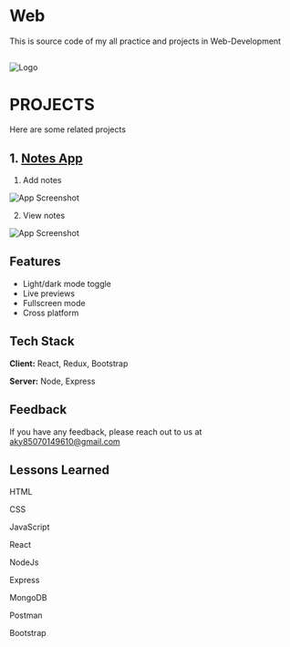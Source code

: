 # Web

This is source code of my all practice and projects in Web-Development
##


![Logo](https://www.rlogical.com/wp-content/uploads/2020/12/MERN-Stack-considered-the-Best-for-Developing-Web-Apps.png)


# PROJECTS
Here are some related projects
## 1.  [Notes App](https://abhyarya.github.io/note/)
1. Add notes

![App Screenshot](https://lh3.googleusercontent.com/jeDXL2hhVChWYG77SMVOSg7w2HYe5XtdehHCCZobHvTJvzU7MBPRQNyVteL-zCBL02wOLZjsrJaIC9wvE1OEc7ynZAkziJcBnQaO7vv3I6tzIxcsNtszHTSzKE82JhZ4oxlaS6hUeAamafNLsVTfha_waLFK289ONMMlzkY2U-u3-0S07cKw-kzFi8skLtF9nB1F5KyQ0YhjuJ7GlGvJMwbt9bvekIKKvnSgGKxuD0BZPfi1VJ6ZlFgmnZJ0BqmG8LWVai9JedkxOxTOlw3-etJ998A39auWDcsWkmwHriEsjMZ3m5Fbek4LbMQ4hKltB8yVpz7vyQCdMrsrIe9lHdL68EmSfs4CGLdyAhUUQumbv5lLkm0MQSmjgxr0VwioyoVjzMBVPCJPtzIU-ERBnlzGNIgZpvosXVkCXm12iNiwoYuEAhbE0TCozR56_yec7dZjVfdMLCMhrtyvLnM1Q0l2PB-49LrCACz17XlNDvb4W29Y7SDcGnm9fycbdoKqR3b1kqFeS6OKCV45G3zmB9ccdc1BquH_2Or_SEwfwnOuASvEWjlM2U_Cu83z3DZV0bSBBB_1TMuNwFQKhR4AXEM6cUqyKJMpTimvYyM61iHCAet3BjQNxGzt_cICAd_eHOqMphJfXPQlERmuZ0SiaAyBH68UqWYBf1J12bqYa5ZmSsAzgcV0E-RB_uwy4frh7kpDm6UNiqnGXrl-ZBa2bEs=w1659-h933-no?authuser=0)

2. View notes

![App Screenshot](https://lh3.googleusercontent.com/yRZHyUsjRnwNPm3EdK1q4Lw0JliCFXhNAsYcEX99GRbe9PSxe_yF4PXHz0VFRprcJ56Y8PHAembYr9OOaPPx65zZbC1wyphYagGVNh-zvqEUfngTD5HzUC-a84Gm0Hah7L6BvgupIUPZzc9TGs7bqO27x8BALTDwJYzUXk67BizqTbEoWrCfK89H_Exlb3Bt2n-OVf4G8QhfM5qMzOc7_vlXjDoPvguebENR8vXWiMmtSfjKeUD-VLWn0n5l-51NBs5yNWPwOZSyE9wkYmRLBkzdmyG8-6MqkQzcrwDuK8dygep2OP5dPfba1I7yudMR6Ydc8CMdPljL2xqLOaLRFELPjS4XpoArmpUqgHvAxD7_puf4Qnu6ltbbt4895ZSSk0YoYLqisE9TvK1QjP43xEqWKJh1iuxEyAdcJYjPrt4kLDaUoNNeIsUt0VVsy-ZGnKRSpjt36JUzs6p14asFK1FZlVQWW99viRUOeTa6dzot59cKwiWbkrhAl8nYLqy2sJ4mzUkEJNzduw3JjdyMcmdxEM40El_SXj73hRqH73ug6Km-YuwcrumyxDzJDfMEps0T0RTH5AOLRBZCmnUqUcRMx300vyVnwAZ9YQVDKR2wHQ6YjDyfSLpW8vSZXVKWnBnBQCelo2ZLlf5xq2ZTUykMTuW5tTbUCV_YOO75DEwReMimseGLDZCiXwkFiTLp5hsUSMnyUHTfkiIe9oRxxkw=w1659-h933-no?authuser=0)


## Features

- Light/dark mode toggle
- Live previews
- Fullscreen mode
- Cross platform


## Tech Stack

**Client:** React, Redux, Bootstrap

**Server:** Node, Express


## Feedback

If you have any feedback, please reach out to us at aky85070149610@gmail.com


## Lessons Learned

HTML

CSS

JavaScript

React

NodeJs

Express

MongoDB

Postman

Bootstrap
